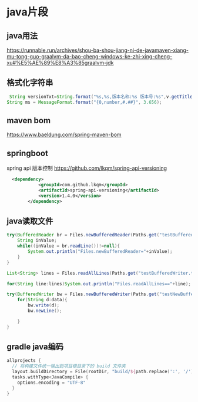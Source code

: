 # java片段

## java用法

<https://runnable.run/archives/shou-ba-shou-jiang-ni-de-javamaven-xiang-mu-tong-guo-graalvm-da-bao-cheng-windows-ke-zhi-xing-cheng-xu#%E5%AE%89%E8%A3%85graalvm-jdk>

## 格式化字符串

```java
 String versionTxt=String.format("%s,%s,版本名称:%s 版本号:%s",v.getTitle(),v.getAppId(),v.getVersionName(),UniUtil.getAppVersion(v.getAppId()).get("code"));
String ms = MessageFormat.format("{0,number,#.##}", 3.656);
```

## maven bom

<https://www.baeldung.com/spring-maven-bom>

## springboot

spring api 版本控制
<https://github.com/lkqm/spring-api-versioning>

```xml
  <dependency>
            <groupId>com.github.lkqm</groupId>
            <artifactId>spring-api-versioning</artifactId>
            <version>1.4.0</version>
        </dependency>

```

## java读取文件

```java
try(BufferedReader br = Files.newBufferedReader(Paths.get("testBufferedWriter.txt"))){
    String inValue;
    while((inValue = br.readLine())!=null){
        System.out.println("Files.newBufferedReader="+inValue);
    }
}

List<String> lines = Files.readAllLines(Paths.get("testBufferedWriter.txt"));

for(String line:lines)System.out.println("Files.readAllLines=="+line);

try(BufferedWriter bw = Files.newBufferedWriter(Paths.get("testNewBufferedWriter.txt"))){
    for(String d:data){
        bw.write(d);
        bw.newLine();

    }
}
```

## gradle java编码

```kotlin
allprojects {
  // 将构建文件统一输出到项目根目录下的 build 文件夹
  layout.buildDirectory = File(rootDir, "build/${path.replace(':', '/')}")
  tasks.withType<JavaCompile> {
    options.encoding = "UTF-8"
  }
}

```
